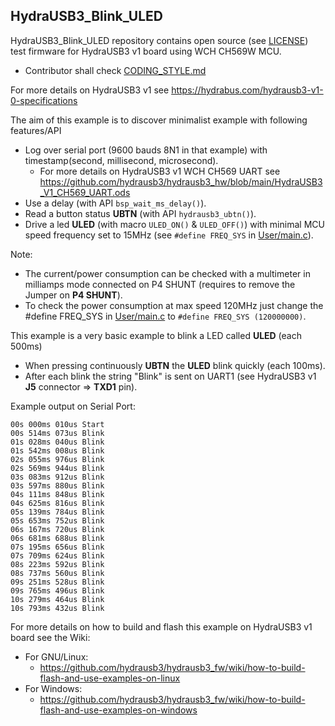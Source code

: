 ## HydraUSB3_Blink_ULED
HydraUSB3_Blink_ULED repository contains open source (see [LICENSE](LICENSE)) test firmware for HydraUSB3 v1 board using WCH CH569W MCU.
* Contributor shall check [CODING_STYLE.md](CODING_STYLE.md)

For more details on HydraUSB3 v1 see https://hydrabus.com/hydrausb3-v1-0-specifications

The aim of this example is to discover minimalist example with following features/API
* Log over serial port (9600 bauds 8N1 in that example) with timestamp(second, millisecond, microsecond).
  * For more details on HydraUSB3 v1 WCH CH569 UART see https://github.com/hydrausb3/hydrausb3_hw/blob/main/HydraUSB3_V1_CH569_UART.ods
* Use a delay (with API `bsp_wait_ms_delay()`).
* Read a button status **UBTN** (with API `hydrausb3_ubtn()`).
* Drive a led **ULED** (with macro `ULED_ON()` & `ULED_OFF()`) with minimal MCU speed frequency set to 15MHz (see `#define FREQ_SYS` in [User/main.c](User/main.c)).

Note:
* The current/power consumption can be checked with a multimeter in milliamps mode connected on P4 SHUNT (requires to remove the Jumper on **P4 SHUNT**).
* To check the power consumption at max speed 120MHz just change the #define FREQ_SYS in [User/main.c](User/main.c) to `#define FREQ_SYS (120000000)`.

This example is a very basic example to blink a LED called **ULED** (each 500ms)
* When pressing continuously **UBTN** the **ULED** blink quickly (each 100ms).
* After each blink the string "Blink" is sent on UART1 (see HydraUSB3 v1 **J5** connector => **TXD1** pin).

Example output on Serial Port:
```
00s 000ms 010us Start
00s 514ms 073us Blink
01s 028ms 040us Blink
01s 542ms 008us Blink
02s 055ms 976us Blink
02s 569ms 944us Blink
03s 083ms 912us Blink
03s 597ms 880us Blink
04s 111ms 848us Blink
04s 625ms 816us Blink
05s 139ms 784us Blink
05s 653ms 752us Blink
06s 167ms 720us Blink
06s 681ms 688us Blink
07s 195ms 656us Blink
07s 709ms 624us Blink
08s 223ms 592us Blink
08s 737ms 560us Blink
09s 251ms 528us Blink
09s 765ms 496us Blink
10s 279ms 464us Blink
10s 793ms 432us Blink
```

For more details on how to build and flash this example on HydraUSB3 v1 board see the Wiki:
* For GNU/Linux:
  * https://github.com/hydrausb3/hydrausb3_fw/wiki/how-to-build-flash-and-use-examples-on-linux
* For Windows:
  * https://github.com/hydrausb3/hydrausb3_fw/wiki/how-to-build-flash-and-use-examples-on-windows
